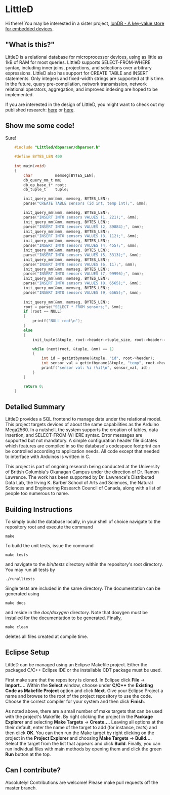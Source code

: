 LittleD
=======

Hi there! You may be interested in a sister project, [IonDB - A key-value store for embedded devices](https://github.com/iondbproject/iondb).

"What is this?"
---------------

LittleD is a relational database for microprocessor devices, using as little
as 1kB of RAM for most queries. LittleD supports
SELECT-FROM-WHERE syntax, including inner joins, projections, and selections
over arbitrary expressions. LittleD also has support for CREATE TABLE and
INSERT statements. Only integers and fixed-width strings are supported
at this time. In the future, query pre-compilation, network transmission,
network relational operators, aggregation, and improved indexing
are hoped to be implemented.

If you are interested in the design of LittleD, you might want to check out
my published research: [here](http://dl.acm.org/citation.cfm?id=2554891) or
[here](https://people.ok.ubc.ca/rlawrenc/research/Papers/LittleD.pdf).

Show me some code!
------------------

Sure!
    
```c
    #include "Littled/dbparser/dbparser.h"
    
    #define BYTES_LEN 400
    
    int main(void)
    {
        char          memseg[BYTES_LEN];
        db_query_mm_t mm;
        db_op_base_t* root;
        db_tuple_t    tuple;

        init_query_mm(&mm, memseg, BYTES_LEN);
        parse("CREATE TABLE sensors (id int, temp int);", &mm);

        init_query_mm(&mm, memseg, BYTES_LEN);
        parse("INSERT INTO sensors VALUES (1, 221);", &mm);
        init_query_mm(&mm, memseg, BYTES_LEN);
        parse("INSERT INTO sensors VALUES (2, 89884);", &mm);
        init_query_mm(&mm, memseg, BYTES_LEN);
        parse("INSERT INTO sensors VALUES (3, 112);", &mm);
        init_query_mm(&mm, memseg, BYTES_LEN);
        parse("INSERT INTO sensors VALUES (4, 455);", &mm);
        init_query_mm(&mm, memseg, BYTES_LEN);
        parse("INSERT INTO sensors VALUES (5, 3313);", &mm);
        init_query_mm(&mm, memseg, BYTES_LEN);
        parse("INSERT INTO sensors VALUES (6, 11);", &mm);
        init_query_mm(&mm, memseg, BYTES_LEN);
        parse("INSERT INTO sensors VALUES (7, 99996);", &mm);
        init_query_mm(&mm, memseg, BYTES_LEN);
        parse("INSERT INTO sensors VALUES (8, 6565);", &mm);
        init_query_mm(&mm, memseg, BYTES_LEN);
        parse("INSERT INTO sensors VALUES (9, 6565);", &mm);
    
        init_query_mm(&mm, memseg, BYTES_LEN);
        root = parse("SELECT * FROM sensors;", &mm);
        if (root == NULL)
        {
            printf("NULL root\n");
        }
        else
        {
            init_tuple(&tuple, root->header->tuple_size, root->header->num_attr, &mm);

            while (next(root, &tuple, &mm) == 1) 
            {
                int id = getintbyname(&tuple, "id", root->header);
                int sensor_val = getintbyname(&tuple, "temp", root->header);;
                printf("sensor val: %i (%i)\n", sensor_val, id);
            }
        }

        return 0;
    }
```

Detailed Summary
----------------

LittleD provides a SQL frontend to manage data under the relational model.
This project targets devices of about the same capabilities as the Arduino
Mega2560. In a nutshell, the system supports the creation of tables,
data insertion, and SELECT-FROM-WHERE syntax. Error messages are
supported but not mandatory. A simple configuration header file dictates
which features are compiled in so the database's codespace footprint
can be controlled according to application needs. All code except
that needed to interface with Arduinos is written in C.

This project is part of ongoing research being conducted at the
University of British Columbia's Okanagan Campus under the direction
of Dr. Ramon Lawrence. The work has been supported by Dr. Lawrence's
Distributed Data Lab, the Irving K. Barber School of Arts and Sciences,
the Natural Sciences and Engineering Research Council of Canada,
along with a list of people too numerous to name.

Building Instructions
---------------------

To simply build the database locally, in your shell of choice navigate
to the repository root and execute the command

	make

To build the unit tests, issue the command

	make tests

and navigate to the _bin/tests_ directory within the repository's root
directory. You may run all tests by
	
	./runalltests

Single tests are included in the same directory. The documentation
can be generated using

	make docs

and reside in the _doc/doxygen_ directory. Note that doxygen must be installed
for the documentation to be generated. Finally,

	make clean

deletes all files created at compile time.

Eclipse Setup
-------------

LittleD can be managed using an Eclipse Makefile project.
Either the packaged C/C++ Eclipse IDE or the installable CDT package
must be used.

First make sure that the repository is cloned.
In Eclipse click **File** -> **Import...**. Within the **Select** window, choose
under **C/C++** the **Existing Code as Makefile Project** option and click
**Next**. Give your Eclipse Project a name and browse to the root of the
project repository to use the code. Choose the correct compiler for your
system and then click **Finish**.

As noted above, there are a small number of make targets that can be used
with the project's Makefile. By right clicking the project in the
**Package Explorer** and selecting **Make Targets** -> **Create...**. Leaving
all options at the their default, enter the name of the target to add
(for instance, _tests_) and then click **OK**. You can then run the Make target
by right clicking on the project in the **Project Explorer** and choosing
**Make Targets** -> **Build...**. Select the target from the list that appears
and click **Build**. Finally, you can run individual files with main methods
by opening them and click the green **Run** button at the top.

Can I contribute?
-----------------

Absolutely! Contributions are welcome! Please make pull requests off the master
branch.
